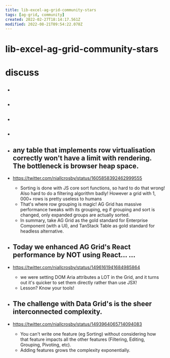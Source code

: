 ```yaml
---
title: lib-excel-ag-grid-community-stars
tags: [ag-grid, community]
created: 2022-02-27T18:14:17.561Z
modified: 2022-08-21T09:54:22.078Z
---
```


# lib-excel-ag-grid-community-stars

# discuss

- ## 

- ## 

- ## 

- ## 

- ## any table that implements row virtualisation correctly won't have a limit with rendering. The bottleneck is browser heap space.
- https://twitter.com/niallcrosby/status/1605858392462999555
  - Sorting is done with JS core sort functions, so hard to do that wrong! Also hard to do a filtering algorithm badly! However a grid with 1, 000+ rows is pretty useless to humans
  - That's where row grouping is magic! AG Grid has massive performance tweaks with its grouping, eg if grouping and sort is changed, only expanded groups are actually sorted.
  - In summary, take AG Grid as the gold standard for Enterprise Component (with a UI), and TanStack Table as gold standard for headless alternative.

- ## Today we enhanced AG Grid's React performance by NOT using React... ... 
- https://twitter.com/niallcrosby/status/1496161941684985864
  - we were setting DOM Aria attributes a LOT in the Grid, and it turns out it's quicker to set them directly rather than use JSX!  
  - Lesson? Know your tools!

- ## The challenge with Data Grid's is the sheer interconnected complexity. 
- https://twitter.com/niallcrosby/status/1493964065714094083
  - You can't write one feature (eg Sorting) without considering how that feature impacts all the other features (Filtering, Editing, Grouping, Pivoting, etc). 
  - Adding features grows the complexity exponentially.
